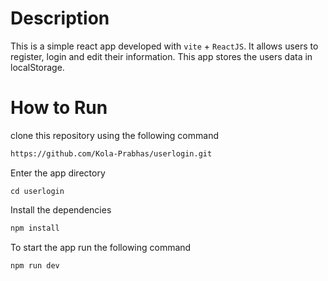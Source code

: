 # Description

This is a simple react app developed with `vite` + `ReactJS`.
It allows users to register, login and edit their information.
This app stores the users data in localStorage.

# How to Run

clone this repository using the following command

```bash
https://github.com/Kola-Prabhas/userlogin.git
```

Enter the app directory 

```
cd userlogin
```

Install the dependencies

```bash
npm install
```

To start the app run the following command

```bash
npm run dev
```